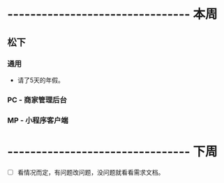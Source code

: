 # -------------------------------- 本周

## 松下
### 通用
* 请了5天的年假。
### PC - 商家管理后台
### MP - 小程序客户端

# -------------------------------- 下周
* [ ] 看情况而定，有问题改问题，没问题就看看需求文档。
